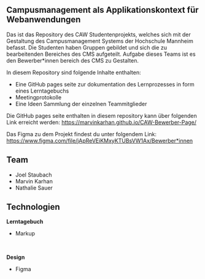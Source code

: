 ## Campusmanagement als Applikationskontext für Webanwendungen

Das ist das Repository des CAW Studentenprojekts, welches sich mit der Gestaltung des Campusmanagement Systems der Hochschule Mannheim befasst.
Die Studenten haben Gruppen gebildet und sich die zu bearbeitenden Bereiches des CMS aufgeteilt.
Aufgabe dieses Teams ist es den Bewerber*innen bereich des CMS zu Gestalten.

In diesem Repository sind folgende Inhalte enthalten:
- Eine GitHub pages seite zur dokumentation des Lernprozesses in form eines Lerntagebuchs
- Meetingprotokolle
- Eine Ideen Sammlung der einzelnen Teammitglieder

Die GitHub pages seite enthalten in diesem repository kann über folgenden Link erreicht werden: https://marvinkarhan.github.io/CAW-Bewerber-Page/

Das Figma zu dem Projekt findest du unter folgendem Link: https://www.figma.com/file/jApReVEiKMxyKTUBsVW1Ax/Bewerber*innen

## Team
- Joel Staubach
- Marvin Karhan
- Nathalie Sauer

## Technologien
**Lerntagebuch**
- Markup

<br>

**Design**
- Figma